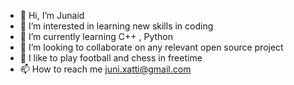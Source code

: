 - 👋 Hi, I’m Junaid
- 👀 I’m interested in learning new skills in coding
- 🌱 I’m currently learning C++ , Python
- 💞️ I’m looking to collaborate on any relevant open source project
- 💞️ I like to play football and chess in freetime
- 📫 How to reach me juni.xatti@gmail.com

<!---
juni2003/juni2003 is a ✨ special ✨ repository because its `README.md` (this file) appears on your GitHub profile.
You can click the Preview link to take a look at your changes.
--->
